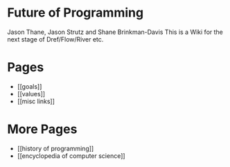 # Future of Programming
Jason Thane, Jason Strutz and Shane Brinkman-Davis
This is a Wiki for the next stage of Dref/Flow/River etc.

# Pages
* [[goals]]
* [[values]]
* [[misc links]]

# More Pages
* [[history of programming]]
* [[encyclopedia of computer science]]